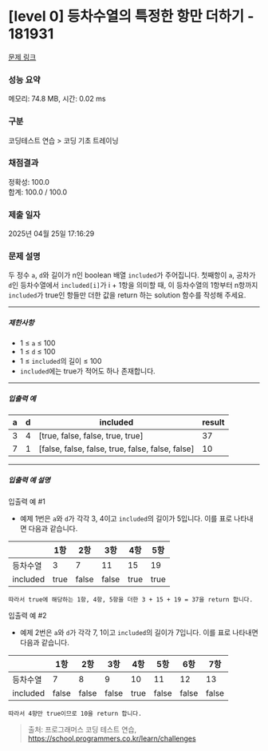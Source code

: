 # [level 0] 등차수열의 특정한 항만 더하기 - 181931 

[문제 링크](https://school.programmers.co.kr/learn/courses/30/lessons/181931?language=java) 

### 성능 요약

메모리: 74.8 MB, 시간: 0.02 ms

### 구분

코딩테스트 연습 > 코딩 기초 트레이닝

### 채점결과

정확성: 100.0<br/>합계: 100.0 / 100.0

### 제출 일자

2025년 04월 25일 17:16:29

### 문제 설명

<p>두 정수 <code>a</code>, <code>d</code>와 길이가 n인 boolean 배열 <code>included</code>가 주어집니다. 첫째항이 <code>a</code>, 공차가 <code>d</code>인 등차수열에서 <code>included[i]</code>가 i + 1항을 의미할 때, 이 등차수열의 1항부터 n항까지 <code>included</code>가 true인 항들만 더한 값을 return 하는 solution 함수를 작성해 주세요.</p>

<hr>

<h5>제한사항</h5>

<ul>
<li>1 ≤ <code>a</code> ≤ 100</li>
<li>1 ≤ <code>d</code> ≤ 100</li>
<li>1 ≤ <code>included</code>의 길이 ≤ 100</li>
<li><code>included</code>에는 true가 적어도 하나 존재합니다.</li>
</ul>

<hr>

<h5>입출력 예</h5>
<table class="table">
        <thead><tr>
<th>a</th>
<th>d</th>
<th>included</th>
<th>result</th>
</tr>
</thead>
        <tbody><tr>
<td>3</td>
<td>4</td>
<td>[true, false, false, true, true]</td>
<td>37</td>
</tr>
<tr>
<td>7</td>
<td>1</td>
<td>[false, false, false, true, false, false, false]</td>
<td>10</td>
</tr>
</tbody>
      </table>
<hr>

<h5>입출력 예 설명</h5>

<p>입출력 예 #1</p>

<ul>
<li>예제 1번은 <code>a</code>와 <code>d</code>가 각각 3, 4이고 <code>included</code>의 길이가 5입니다. 이를 표로 나타내면 다음과 같습니다.</li>
</ul>
<table class="table">
        <thead><tr>
<th></th>
<th>1항</th>
<th>2항</th>
<th>3항</th>
<th>4항</th>
<th>5항</th>
</tr>
</thead>
        <tbody><tr>
<td>등차수열</td>
<td>3</td>
<td>7</td>
<td>11</td>
<td>15</td>
<td>19</td>
</tr>
<tr>
<td>included</td>
<td>true</td>
<td>false</td>
<td>false</td>
<td>true</td>
<td>true</td>
</tr>
</tbody>
      </table><div class="highlight"><pre class="codehilite"><code>따라서 true에 해당하는 1항, 4항, 5항을 더한 3 + 15 + 19 = 37을 return 합니다.
</code></pre></div>
<p>입출력 예 #2</p>

<ul>
<li>예제 2번은 <code>a</code>와 <code>d</code>가 각각 7, 1이고 <code>included</code>의 길이가 7입니다. 이를 표로 나타내면 다음과 같습니다.</li>
</ul>
<table class="table">
        <thead><tr>
<th></th>
<th>1항</th>
<th>2항</th>
<th>3항</th>
<th>4항</th>
<th>5항</th>
<th>6항</th>
<th>7항</th>
</tr>
</thead>
        <tbody><tr>
<td>등차수열</td>
<td>7</td>
<td>8</td>
<td>9</td>
<td>10</td>
<td>11</td>
<td>12</td>
<td>13</td>
</tr>
<tr>
<td>included</td>
<td>false</td>
<td>false</td>
<td>false</td>
<td>true</td>
<td>false</td>
<td>false</td>
<td>false</td>
</tr>
</tbody>
      </table><div class="highlight"><pre class="codehilite"><code>따라서 4항만 true이므로 10을 return 합니다.
</code></pre></div>

> 출처: 프로그래머스 코딩 테스트 연습, https://school.programmers.co.kr/learn/challenges